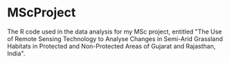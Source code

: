 # MScProject
The R code used in the data analysis for my MSc project, entitled "The Use of Remote Sensing Technology to Analyse Changes in Semi-Arid Grassland Habitats in Protected and Non-Protected Areas of Gujarat and Rajasthan, India".
